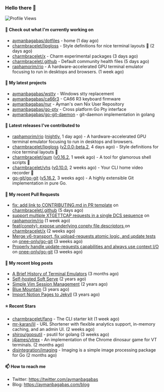 ### Hello there 👋

![Profile Views](https://komarev.com/ghpvc/?username=aymanbagabas&label=PROFILE+VIEWS)

#### 👷 Check out what I'm currently working on

- [aymanbagabas/dotfiles](https://github.com/aymanbagabas/dotfiles) - home (1 day ago)
- [charmbracelet/lipgloss](https://github.com/charmbracelet/lipgloss) - Style definitions for nice terminal layouts 👄 (2 days ago)
- [charmbracelet/x](https://github.com/charmbracelet/x) - Charm experimental packages (3 days ago)
- [charmbracelet/.github](https://github.com/charmbracelet/.github) - Default community health files  (5 days ago)
- [raphamorim/rio](https://github.com/raphamorim/rio) - A hardware-accelerated GPU terminal emulator focusing to run in desktops and browsers. (1 week ago)

#### 🌱 My latest projects

- [aymanbagabas/wstty](https://github.com/aymanbagabas/wstty) - Windows stty replacement
- [aymanbagabas/ca66r3](https://github.com/aymanbagabas/ca66r3) - CA66 R3 keyboard firmware
- [aymanbagabas/nur](https://github.com/aymanbagabas/nur) - Ayman&#39;s own Nix User Repository
- [aymanbagabas/go-pty](https://github.com/aymanbagabas/go-pty) - Cross platform Go Pty interface
- [aymanbagabas/go-git-daemon](https://github.com/aymanbagabas/go-git-daemon) - git-daemon implementation in golang

#### 🔭 Latest releases I've contributed to

- [raphamorim/rio](https://github.com/raphamorim/rio) ([nightly](https://github.com/raphamorim/rio/releases/tag/nightly), 1 day ago) - A hardware-accelerated GPU terminal emulator focusing to run in desktops and browsers.
- [charmbracelet/lipgloss](https://github.com/charmbracelet/lipgloss) ([v2.0.0-beta.2](https://github.com/charmbracelet/lipgloss/releases/tag/v2.0.0-beta.2), 4 days ago) - Style definitions for nice terminal layouts 👄
- [charmbracelet/gum](https://github.com/charmbracelet/gum) ([v0.16.2](https://github.com/charmbracelet/gum/releases/tag/v0.16.2), 1 week ago) - A tool for glamorous shell scripts 🎀
- [charmbracelet/vhs](https://github.com/charmbracelet/vhs) ([v0.10.0](https://github.com/charmbracelet/vhs/releases/tag/v0.10.0), 2 weeks ago) - Your CLI home video recorder 📼
- [go-git/go-git](https://github.com/go-git/go-git) ([v5.16.2](https://github.com/go-git/go-git/releases/tag/v5.16.2), 3 weeks ago) - A highly extensible Git implementation in pure Go.

#### 🔨 My recent Pull Requests

- [fix: add link to CONTRIBUTING.md in PR template](https://github.com/charmbracelet/.github/pull/19) on [charmbracelet/.github](https://github.com/charmbracelet/.github) (5 days ago)
- [support multiple XTGETTCAP requests in a single DCS sequence](https://github.com/raphamorim/rio/pull/1158) on [raphamorim/rio](https://github.com/raphamorim/rio) (1 week ago)
- [feat(conpty): expose underlying conpty file descriptors ](https://github.com/charmbracelet/x/pull/484) on [charmbracelet/x](https://github.com/charmbracelet/x) (2 weeks ago)
- [Merge v6-transport, fix upload-requests atomic logic, and update tests](https://github.com/onee-only/go-git/pull/2) on [onee-only/go-git](https://github.com/onee-only/go-git) (3 weeks ago)
- [Properly handle update-requests capabilities and always use context I/O](https://github.com/onee-only/go-git/pull/1) on [onee-only/go-git](https://github.com/onee-only/go-git) (3 weeks ago)

#### 📜 My recent blog posts

- [A Brief History of Terminal Emulators](https://aymanbagabas.com/blog/2025/03/11/a-brief-history-of-terminal-emulators.html) (3 months ago)
- [Self-hosted Soft Serve](https://aymanbagabas.com/blog/2023/04/28/self-hosted-soft-serve.html) (2 years ago)
- [Simple Vim Session Management](https://aymanbagabas.com/blog/2023/04/13/simple-vim-session-management.html) (2 years ago)
- [Blue Mountain](https://aymanbagabas.com/blog/2022/06/02/blue-mountain.html) (3 years ago)
- [Import Notion Pages to Jekyll](https://aymanbagabas.com/blog/2022/03/29/import-notion-pages-to-jekyll.html) (3 years ago)

#### ⭐ Recent Stars

- [charmbracelet/fang](https://github.com/charmbracelet/fang) - The CLI starter kit (1 week ago)
- [mr-karan/lil](https://github.com/mr-karan/lil) - URL Shortener with flexible analytics support, in-memory caching, and an admin UI. (2 weeks ago)
- [shirou/gopsutil](https://github.com/shirou/gopsutil) - psutil for golang (3 weeks ago)
- [j4james/vtrex](https://github.com/j4james/vtrex) - An implementation of the Chrome dinosaur game for VT terminals. (2 months ago)
- [disintegration/imaging](https://github.com/disintegration/imaging) - Imaging is a simple image processing package for Go (2 months ago)

#### 📫 How to reach me

- Twitter: https://twitter.com/aymanbagabas
- Blog: https://aymanbagabas.com/blog
